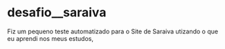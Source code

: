 # desafio__saraiva
Fiz um pequeno teste automatizado para o Site de Saraiva utizando o que eu aprendi nos meus estudos,
